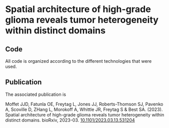 Spatial architecture of high-grade glioma reveals tumor heterogeneity
within distinct domains
================

## Code

All code is organized according to the different technologies that were
used.

## Publication

The associated publication is

Moffet JJD, Fatunla OE, Freytag L, Jones JJ, Roberts-Thomson SJ, Pavenko
A, Scoville D, ZHang L, Morokoff A, Whittle JR, Freytag S & Best SA.
(2023). Spatial architecture of high-grade glioma reveals tumor
heterogeneity within distinct domains. bioRxiv, 2023-03.
[10.1101/2023.03.13.531204](https://doi.org/10.1101/2023.03.13.531204)
